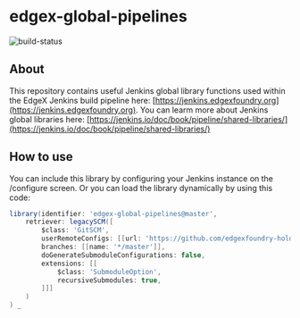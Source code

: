 # edgex-global-pipelines

![build-status](https://jenkins.edgexfoundry.org/job/edgexfoundry/job/edgex-global-pipelines/job/master/badge/icon)

## About

This repository contains useful Jenkins global library functions used within the EdgeX Jenkins build pipeline here: [https://jenkins.edgexfoundry.org](https://jenkins.edgexfoundry.org). You can learm more about Jenkins global libraries here: [https://jenkins.io/doc/book/pipeline/shared-libraries/](https://jenkins.io/doc/book/pipeline/shared-libraries/)

## How to use

You can include this library by configuring your Jenkins instance on the <jenkins-url>/configure screen. Or you can load the library dynamically by using this code:

```Groovy
library(identifier: 'edgex-global-pipelines@master', 
    retriever: legacySCM([
        $class: 'GitSCM',
        userRemoteConfigs: [[url: 'https://github.com/edgexfoundry-holding/edgex-global-pipelines.git']],
        branches: [[name: '*/master']],
        doGenerateSubmoduleConfigurations: false,
        extensions: [[
            $class: 'SubmoduleOption',
            recursiveSubmodules: true,
        ]]]
    )
) _
```